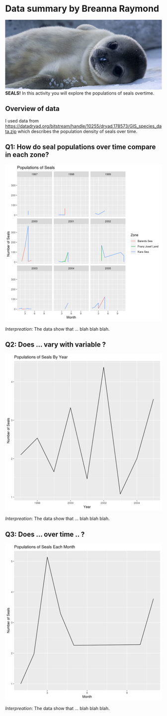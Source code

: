 # Data summary by Breanna Raymond

![](wedell-seal.jpg)
**SEALS!** In this activity you will explore the populations of seals overtime.

## Overview of data
I used data from https://datadryad.org/bitstream/handle/10255/dryad.178573/GIS_species_data.zip which describes the population density of seals over time.

## Q1: How do seal populations over time compare in each zone?

![](Question1.png)

*Interpreation*: The data show that ... blah blah blah.

## Q2: Does ... vary with variable ?

![](Question2.png)

*Interpreation*: The data show that ... blah blah blah.

## Q3: Does ... over time .. ?

![](Question3.png)

*Interpreation*: The data show that ... blah blah blah.
